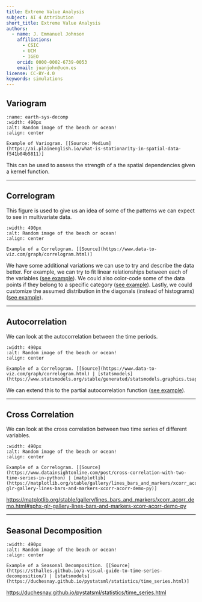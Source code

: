 ```yaml
---
title: Extreme Value Analysis
subject: AI 4 Attribution
short_title: Extreme Value Analysis
authors:
  - name: J. Emmanuel Johnson
    affiliations:
      - CSIC
      - UCM
      - IGEO
    orcid: 0000-0002-6739-0053
    email: juanjohn@ucm.es
license: CC-BY-4.0
keywords: simulations
---
```




## Variogram

```{figure} https://miro.medium.com/v2/resize:fit:912/format:webp/0*VLG9IkCdXpanUhdT.png
:name: earth-sys-decomp
:width: 490px
:alt: Random image of the beach or ocean!
:align: center

Example of Variogram. [[Source: Medium](https://ai.plainenglish.io/what-is-stationarity-in-spatial-data-f541b04b5811)]
```

This can be used to assess the strength of a the spatial dependencies given a kernel function.

***

## Correlogram


This figure is used to give us an idea of some of the patterns we can expect to see in multivariate data.


```{figure} https://www.data-to-viz.com/graph/IMG/correlogram1.png
:width: 490px
:alt: Random image of the beach or ocean!
:align: center

Example of a Correlogram. [[Source](https://www.data-to-viz.com/graph/correlogram.html)]
```

We have some additional variations we can use to try and describe the data better.
For example, we can try to fit linear relationships between each of the variables ([see example](https://www.data-to-viz.com/graph/correlogram.html)).
We could also color-code some of the data points if they belong to a specific category ([see example](https://www.data-to-viz.com/graph/correlogram.html)).
Lastly, we could customize the assumed distribution in the diagonals (instead of histograms) ([see example](https://python-graph-gallery.com/111-custom-correlogram/)).

***

## Autocorrelation

We can look at the autocorrelation between the time periods.




```{figure} https://www.statsmodels.org/stable/_images/graphics_tsa_plot_acf.png
:width: 490px
:alt: Random image of the beach or ocean!
:align: center

Example of a Correlogram. [[Source](https://www.data-to-viz.com/graph/correlogram.html) | [statsmodels](https://www.statsmodels.org/stable/generated/statsmodels.graphics.tsaplots.plot_acf.html)]
```

We can extend this to the partial autocorrelation function ([see example](https://www.statsmodels.org/devel/generated/statsmodels.graphics.tsaplots.plot_pacf.html)).

***


## Cross Correlation

We can look at the cross correlation between two time series of different variables.


```{figure} https://static.wixstatic.com/media/9b2dd8_aee40fe153ed499b994e18033e316bdc~mv2.png/v1/fill/w_848,h_714,al_c,q_90,usm_0.66_1.00_0.01,enc_auto/9b2dd8_aee40fe153ed499b994e18033e316bdc~mv2.png
:width: 490px
:alt: Random image of the beach or ocean!
:align: center

Example of a Correlogram. [[Source](https://www.datainsightonline.com/post/cross-correlation-with-two-time-series-in-python) | [matplotlib](https://matplotlib.org/stable/gallery/lines_bars_and_markers/xcorr_acorr_demo.html#sphx-glr-gallery-lines-bars-and-markers-xcorr-acorr-demo-py)]
```

https://matplotlib.org/stable/gallery/lines_bars_and_markers/xcorr_acorr_demo.html#sphx-glr-gallery-lines-bars-and-markers-xcorr-acorr-demo-py


***

## Seasonal Decomposition



```{figure} https://sthalles.github.io/assets/time-series-decomposition/cover.png
:width: 490px
:alt: Random image of the beach or ocean!
:align: center

Example of a Seasonal Decomposition. [[Source](https://sthalles.github.io/a-visual-guide-to-time-series-decomposition/) | [statsmodels](https://duchesnay.github.io/pystatsml/statistics/time_series.html)]
```





https://duchesnay.github.io/pystatsml/statistics/time_series.html

